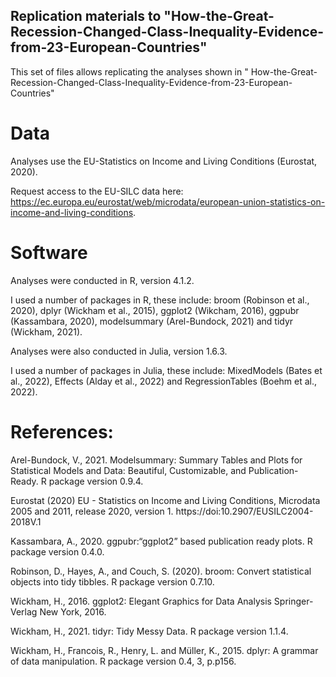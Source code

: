 

## Replication materials to "How-the-Great-Recession-Changed-Class-Inequality-Evidence-from-23-European-Countries"

This set of files allows replicating the analyses shown in " How-the-Great-Recession-Changed-Class-Inequality-Evidence-from-23-European-Countries"

# Data

Analyses use the EU-Statistics on Income and Living Conditions (Eurostat, 2020).

Request access to the EU-SILC data here: https://ec.europa.eu/eurostat/web/microdata/european-union-statistics-on-income-and-living-conditions.


# Software

Analyses were conducted in R, version 4.1.2. 

I used a number of packages in R, these include: broom (Robinson et al., 2020), dplyr (Wickham et al., 2015), ggplot2 (Wikcham, 2016), ggpubr (Kassambara, 2020), modelsummary (Arel-Bundock, 2021) and tidyr (Wickham, 2021).

Analyses were also conducted in Julia, version 1.6.3.

I used a number of packages in Julia, these include: MixedModels (Bates et al., 2022), Effects (Alday et al., 2022) and RegressionTables (Boehm et al., 2022).

# References:

Arel-Bundock, V., 2021. Modelsummary: Summary Tables and Plots for Statistical Models and Data: Beautiful, Customizable, and Publication-Ready. R package version 0.9.4.

Eurostat (2020) EU - Statistics on Income and Living Conditions, Microdata 2005 and 2011, release 2020, version 1. https://doi:10.2907/EUSILC2004-2018V.1

Kassambara, A., 2020. ggpubr:“ggplot2” based publication ready plots. R package version 0.4.0. 


Robinson, D., Hayes, A., and Couch, S. (2020). broom: Convert statistical objects into tidy tibbles. R package version 0.7.10.

Wickham, H., 2016. ggplot2: Elegant Graphics for Data Analysis Springer-Verlag New York, 2016. 

Wickham, H., 2021. tidyr: Tidy Messy Data. R package version 1.1.4.

Wickham, H., Francois, R., Henry, L. and Müller, K., 2015. dplyr: A grammar of data manipulation. R package version 0.4, 3, p.p156.

